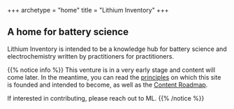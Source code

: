 +++
archetype = "home"
title = "Lithium Inventory"
+++

## A home for battery science

Lithium Inventory is intended to be a knowledge hub for battery science and electrochemistry written by practitioners for practitioners.

{{% notice info %}}
This venture is in a very early stage and content will come later. In the meantime, you can read the [principles](/more/principles) on which this site is founded and intended to become, as well as the [Content Roadmap](/more/content-roadmap).

If interested in contributing, please reach out to ML.
{{% /notice %}}
